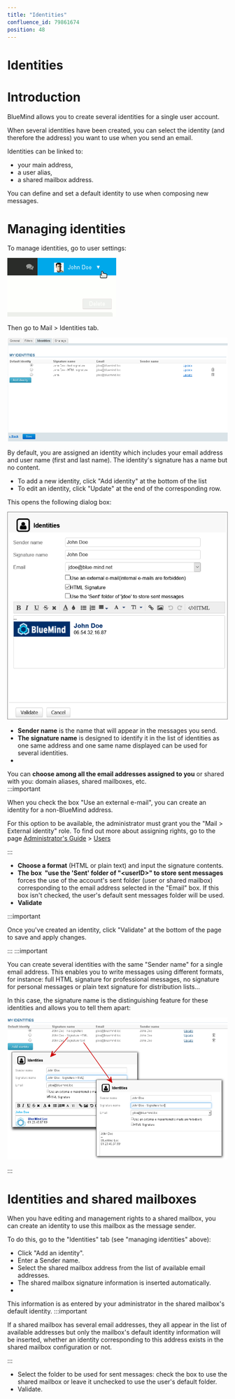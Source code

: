```yaml
---
title: "Identities"
confluence_id: 79861674
position: 48
---
```

# Identities


# Introduction

BlueMind allows you to create several identities for a single user account.

When several identities have been created, you can select the identity (and therefore the address) you want to use when you send an email.

Identities can be linked to:

- your main address,
- a user alias,
- a shared mailbox address.


You can define and set a default identity to use when composing new messages.


# Managing identities

To manage identities, go to user settings:

 ![](../../attachments/79861285/79861295.png) 

Then go to Mail > Identities tab.

![](../../attachments/79861674/79861680.png)

By default, you are assigned an identity which includes your email address and user name (first and last name).
The identity's signature has a name but no content.

- To add a new identity, click "Add identity" at the bottom of the list
- To edit an identity, click "Update" at the end of the corresponding row.


This opens the following dialog box:

![](../../attachments/79861674/79861678.png)

- **Sender name** is the name that will appear in the messages you send.
- **The signature name** is designed to identify it in the list of identities as one same address and one same name displayed can be used for several identities. 
- 
 You can **choose among all the email addresses assigned to you** or shared with you: domain aliases, shared mailboxes, etc.  
:::important

When you check the box "Use an external e-mail", you can create an identity for a non-BlueMind address.

For this option to be available, the administrator must grant you the "Mail > External identity" role.
To find out more about assigning rights, go to the page [Administrator's Guide](/Guide_de_l_administrateur/) > [Users](/Guide_de_l_administrateur/Gestion_des_entités/Utilisateurs/)

:::

- **Choose a format** (HTML or plain text) and input the signature contents.
- **The box  "use the 'Sent' folder of "&lt;userID>" to store sent messages** forces the use of the account's sent folder (user or shared mailbox) corresponding to the email address selected in the "Email" box. If this box isn't checked, the user's default sent messages folder will be used.
- **Validate**

:::important

Once you've created an identity, click "Validate" at the bottom of the page to save and apply changes.

:::
:::important

You can create several identities with the same "Sender name" for a single email address. This enables you to write messages using different formats, for instance: full HTML signature for professional messages, no signature for personal messages or plain text signature for distribution lists...

In this case, the signature name is the distinguishing feature for these identities and allows you to tell them apart:

![](../../attachments/79861674/79861676.png)

:::

# Identities and shared mailboxes

When you have editing and management rights to a shared mailbox, you can create an identity to use this mailbox as the message sender.

To do this, go to the "Identities" tab (see "managing identities" above):

- Click "Add an identity".
- Enter a Sender name.
- Select the shared mailbox address from the list of available email addresses.
- The shared mailbox signature information is inserted automatically.
- 
This information is as entered by your administrator in the shared mailbox's default identity.
:::important

If a shared mailbox has several email addresses, they all appear in the list of available addresses but only the mailbox's default identity information will be inserted, whether an identity corresponding to this address exists in the shared mailbox configuration or not.

:::

- Select the folder to be used for sent messages: check the box to use the shared mailbox or leave it unchecked to use the user's default folder. 
- Validate.


